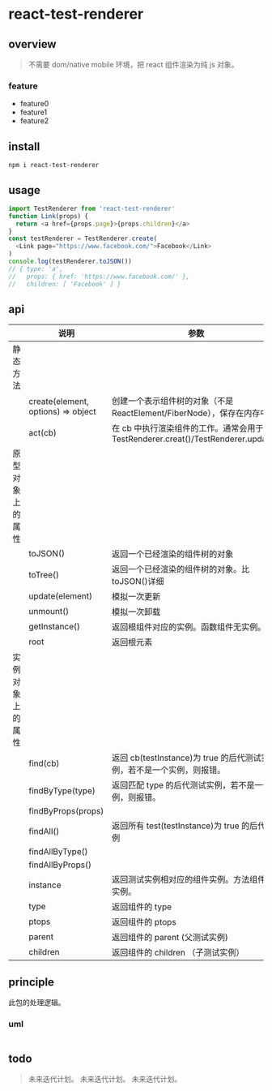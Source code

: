 # react-test-renderer

## overview

> 不需要 dom/native mobile 环境，把 react 组件渲染为纯 js 对象。

### feature

- feature0
- feature1
- feature2

## install

`npm i react-test-renderer`

## usage

```js
import TestRenderer from 'react-test-renderer'
function Link(props) {
  return <a href={props.page}>{props.children}</a>
}
const testRenderer = TestRenderer.create(
  <Link page="https://www.facebook.com/">Facebook</Link>
)
console.log(testRenderer.toJSON())
// { type: 'a',
//   props: { href: 'https://www.facebook.com/' },
//   children: [ 'Facebook' ] }
```

## api

|                  | 说明                               | 参数                                                                              |     |     |
| ---------------- | ---------------------------------- | --------------------------------------------------------------------------------- | --- | --- |
| 静态方法         |                                    |                                                                                   |     |     |
|                  | create(element, options) => object | 创建一个表示组件树的对象（不是 ReactElement/FiberNode），保存在内存中。           |     |     |
|                  | act(cb)                            | 在 cb 中执行渲染组件的工作。通常会用于 TestRenderer.creat()/TestRenderer.update() |     |     |
| 原型对象上的属性 |                                    |                                                                                   |     |     |
|                  | toJSON()                           | 返回一个已经渲染的组件树的对象                                                    |     |     |
|                  | toTree()                           | 返回一个已经渲染的组件树的对象。比 toJSON()详细                                   |     |     |
|                  | update(element)                    | 模拟一次更新                                                                      |     |     |
|                  | unmount()                          | 模拟一次卸载                                                                      |     |     |
|                  | getInstance()                      | 返回根组件对应的实例。函数组件无实例。                                            |     |     |
|                  | root                               | 返回根元素                                                                        |     |     |
| 实例对象上的属性 |                                    |                                                                                   |     |     |
|                  | find(cb)                           | 返回 cb(testInstance)为 true 的后代测试实例，若不是一个实例，则报错。             |     |     |
|                  | findByType(type)                   | 返回匹配 type 的后代测试实例，若不是一个实例，则报错。                            |     |     |
|                  | findByProps(props)                 |                                                                                   |     |     |
|                  | findAll()                          | 返回所有 test(testInstance)为 true 的后代实例                                     |     |     |
|                  | findAllByType()                    |                                                                                   |     |     |
|                  | findAllByProps()                   |                                                                                   |     |     |
|                  | instance                           | 返回测试实例相对应的组件实例。方法组件无实例。                                    |     |     |
|                  | type                               | 返回组件的 type                                                                   |     |     |
|                  | ptops                              | 返回组件的 ptops                                                                  |     |     |
|                  | parent                             | 返回组件的 parent (父测试实例)                                                    |     |     |
|                  | children                           | 返回组件的 children （子测试实例）                                                |     |     |

## principle

此包的处理逻辑。

### uml

```

```

## todo

> 未来迭代计划。
> 未来迭代计划。
> 未来迭代计划。
